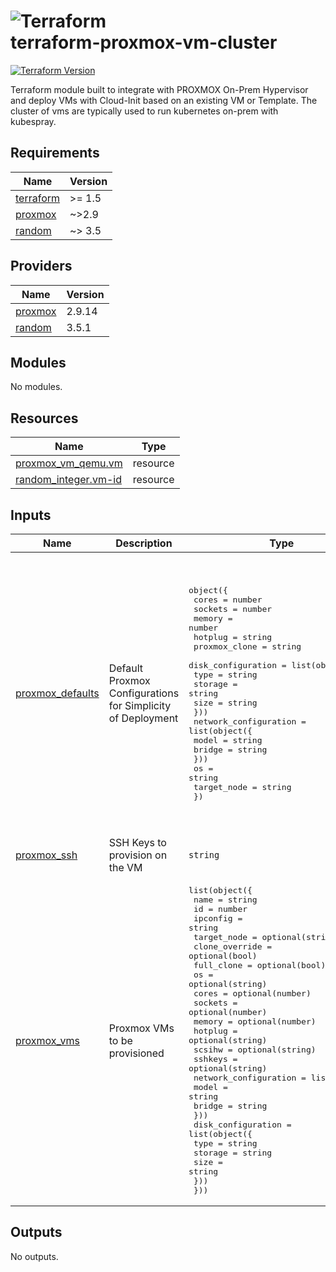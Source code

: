 # ![Terraform](https://img.shields.io/badge/terraform-%235835CC.svg?style=for-the-badge&logo=terraform&logoColor=white) <br/> terraform-proxmox-vm-cluster

[![Terraform Version](https://img.shields.io/badge/Terraform%20Version-%3E=1.5-623CE4.svg)](https://github.com/hashicorp/terraform)

Terraform module built to integrate with PROXMOX On-Prem Hypervisor and deploy VMs with Cloud-Init based on an existing VM or Template. The cluster of vms are typically used to run kubernetes on-prem with kubespray.

<!-- BEGINNING OF PRE-COMMIT-TERRAFORM DOCS HOOK -->
## Requirements

| Name | Version |
|------|---------|
| <a name="requirement_terraform"></a> [terraform](#requirement\_terraform) | >= 1.5 |
| <a name="requirement_proxmox"></a> [proxmox](#requirement\_proxmox) | ~>2.9 |
| <a name="requirement_random"></a> [random](#requirement\_random) | ~> 3.5 |

## Providers

| Name | Version |
|------|---------|
| <a name="provider_proxmox"></a> [proxmox](#provider\_proxmox) | 2.9.14 |
| <a name="provider_random"></a> [random](#provider\_random) | 3.5.1 |

## Modules

No modules.

## Resources

| Name | Type |
|------|------|
| [proxmox_vm_qemu.vm](https://registry.terraform.io/providers/Telmate/proxmox/latest/docs/resources/vm_qemu) | resource |
| [random_integer.vm-id](https://registry.terraform.io/providers/hashicorp/random/latest/docs/resources/integer) | resource |

## Inputs

| Name | Description | Type | Default | Required |
|------|-------------|------|---------|:--------:|
| <a name="input_proxmox_defaults"></a> [proxmox\_defaults](#input\_proxmox\_defaults) | Default Proxmox Configurations for Simplicity of Deployment | <pre>object({<br>    cores         = number<br>    sockets       = number<br>    memory        = number<br>    hotplug       = string<br>    proxmox_clone = string<br>    disk_configuration = list(object({<br>      type    = string<br>      storage = string<br>      size    = string<br>    }))<br>    network_configuration = list(object({<br>      model  = string<br>      bridge = string<br>    }))<br>    os          = string<br>    target_node = string<br>  })</pre> | <pre>{<br>  "cores": 1,<br>  "disk_configuration": [<br>    {<br>      "size": "50G",<br>      "storage": "local-btrfs",<br>      "type": "virtio"<br>    }<br>  ],<br>  "hotplug": "network,disk,cpu,memory",<br>  "memory": 2048,<br>  "network_configuration": [<br>    {<br>      "bridge": "vmbr0",<br>      "model": "virtio"<br>    }<br>  ],<br>  "os": "debian",<br>  "proxmox_clone": "debian-12-infra-compute-template",<br>  "sockets": 1,<br>  "target_node": "compute-1"<br>}</pre> | no |
| <a name="input_proxmox_ssh"></a> [proxmox\_ssh](#input\_proxmox\_ssh) | SSH Keys to provision on the VM | `string` | `""` | no |
| <a name="input_proxmox_vms"></a> [proxmox\_vms](#input\_proxmox\_vms) | Proxmox VMs to be provisioned | <pre>list(object({<br>    name           = string<br>    id             = number<br>    ipconfig       = string<br>    target_node    = optional(string)<br>    clone_override = optional(bool)<br>    full_clone     = optional(bool)<br>    os             = optional(string)<br>    cores          = optional(number)<br>    sockets        = optional(number)<br>    memory         = optional(number)<br>    hotplug        = optional(string)<br>    scsihw         = optional(string)<br>    sshkeys        = optional(string)<br>    network_configuration = list(object({<br>      model  = string<br>      bridge = string<br>    }))<br>    disk_configuration = list(object({<br>      type    = string<br>      storage = string<br>      size    = string<br>    }))<br>  }))</pre> | `[]` | no |

## Outputs

No outputs.
<!-- END OF PRE-COMMIT-TERRAFORM DOCS HOOK -->
